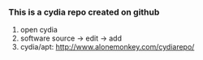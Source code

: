 ### This is a cydia repo created on github

1. open cydia
2. software source -> edit -> add
3. cydia/apt: http://www.alonemonkey.com/cydiarepo/
